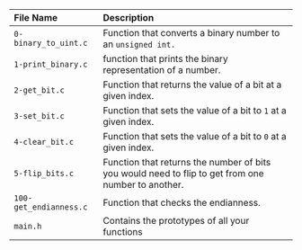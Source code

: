 | File Name | Description |
| :-------- | :---------- |
| `0-binary_to_uint.c` | Function that converts a binary number to an `unsigned int.` |
| `1-print_binary.c` | function that prints the binary representation of a number. |
| `2-get_bit.c` | Function that returns the value of a bit at a given index. |
| `3-set_bit.c` | Function that sets the value of a bit to `1` at a given index. |
| `4-clear_bit.c` | Function that sets the value of a bit to `0` at a given index. |
| `5-flip_bits.c` | Function that returns the number of bits you would need to flip to get from one number to another. |
| `100-get_endianness.c` | Function that checks the endianness. |
| `main.h` | Contains the prototypes of all your functions |
